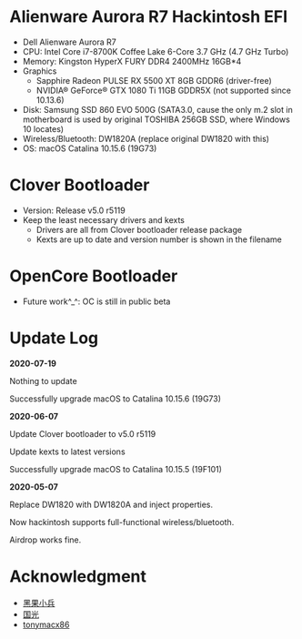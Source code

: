# Alienware Aurora R7 Hackintosh EFI

- Dell Alienware Aurora R7
- CPU: Intel Core i7-8700K Coffee Lake 6-Core 3.7 GHz (4.7 GHz Turbo)
- Memory: Kingston HyperX FURY DDR4 2400MHz 16GB*4
- Graphics
  - Sapphire Radeon PULSE RX 5500 XT 8GB GDDR6 (driver-free)
  - NVIDIA&#174; GeForce&#174; GTX 1080 Ti 11GB GDDR5X (not supported since 10.13.6)
- Disk: Samsung SSD 860 EVO 500G (SATA3.0, cause the only m.2 slot in motherboard is used by original TOSHIBA 256GB SSD, where Windows 10 locates)
- Wireless/Bluetooth: DW1820A (replace original DW1820 with this)
- OS: macOS Catalina 10.15.6 (19G73)

# Clover Bootloader

- Version: Release v5.0 r5119
- Keep the least necessary drivers and kexts
  - Drivers are all from Clover bootloader release package
  - Kexts are up to date and version number is shown in the filename

# OpenCore Bootloader

- Future work^_^: OC is still in public beta

# Update Log

**2020-07-19**

Nothing to update

Successfully upgrade macOS to Catalina 10.15.6 (19G73)

**2020-06-07**

Update Clover bootloader to v5.0 r5119

Update kexts to latest versions

Successfully upgrade macOS to Catalina 10.15.5 (19F101)

**2020-05-07**

Replace DW1820 with DW1820A and inject properties.

Now hackintosh supports full-functional wireless/bluetooth.

Airdrop works fine.

# Acknowledgment
- [黑果小兵](https://blog.daliansky.net/)
- [国光](https://www.sqlsec.com/)
- [tonymacx86](https://www.tonymacx86.com/)
